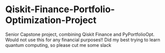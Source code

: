 # Qiskit-Finance-Portfolio-Optimization-Project
Senior Capstone project, combining Qiskit Finance and PyPortfolioOpt. Would not use this for any financial purposes!! Did my best trying to learn quantum computing, so please cut me some slack  
